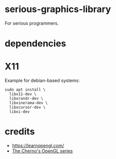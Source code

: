# serious-graphics-library

For serious programmers.

# dependencies

# X11

Example for debian-based systems:

```shell
sudo apt install \
  libx11-dev \
  libxrandr-dev \
  libxinerama-dev \
  libxcursor-dev \
  libxi-dev
```

# credits

- https://learnopengl.com/
- [The Cherno's OpenGL series](https://www.youtube.com/playlist?list=PLlrATfBNZ98foTJPJ_Ev03o2oq3-GGOS2)

